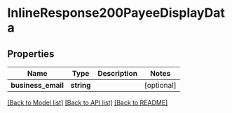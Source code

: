 # InlineResponse200PayeeDisplayData

## Properties
Name | Type | Description | Notes
------------ | ------------- | ------------- | -------------
**business_email** | **string** |  | [optional] 

[[Back to Model list]](../README.md#documentation-for-models) [[Back to API list]](../README.md#documentation-for-api-endpoints) [[Back to README]](../README.md)


